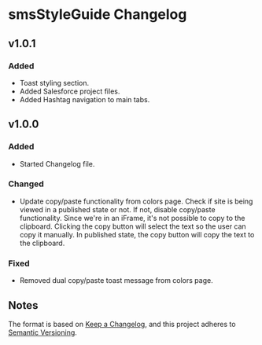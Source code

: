 # smsStyleGuide Changelog

## v1.0.1

### Added
- Toast styling section.
- Added Salesforce project files.
- Added Hashtag navigation to main tabs.

## v1.0.0

### Added
 - Started Changelog file.

### Changed
 - Update copy/paste functionality from colors page. Check if site is being viewed in a published state or not. If not, disable copy/paste functionality. Since we're in an iFrame, it's not possible to copy to the clipboard. Clicking the copy button will select the text so the user can copy it manually. In published state, the copy button will copy the text to the clipboard.

### Fixed
 - Removed dual copy/paste toast message from colors page.

## Notes

The format is based on [Keep a Changelog](https://keepachangelog.com/en/1.1.0/),
and this project adheres to [Semantic Versioning](https://semver.org/spec/v2.0.0.html).

[//]: <> (Added for new features.)
[//]: <> (Changed for changes in existing functionality.)
[//]: <> (Deprecated for soon-to-be removed features.)
[//]: <> (Removed for now removed features.)
[//]: <> (Fixed for any bug fixes.)
[//]: <> (Security in case of vulnerabilities.)